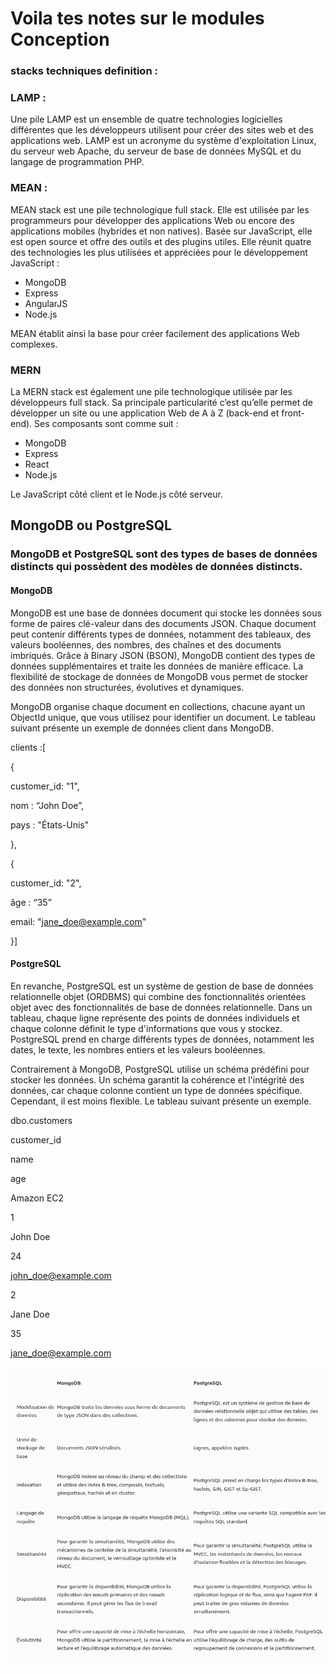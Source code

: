 # Voila tes notes sur le modules Conception

### stacks techniques definition :

### LAMP :

Une pile LAMP est un ensemble de quatre technologies logicielles différentes que les développeurs utilisent pour créer des sites web et des applications web. LAMP est un acronyme du système d'exploitation Linux, du serveur web Apache, du serveur de base de données MySQL et du langage de programmation PHP.

### MEAN :

MEAN stack est une pile technologique full stack. Elle est utilisée par les programmeurs pour développer des applications Web ou encore des applications mobiles (hybrides et non natives).  Basée sur JavaScript, elle est open source et offre des outils et des plugins utiles. Elle réunit quatre des technologies les plus utilisées et appréciées pour le développement JavaScript :

- MongoDB
- Express
- AngularJS
- Node.js

 MEAN établit ainsi la base pour créer facilement des applications Web complexes.



### MERN 

La MERN stack est également une pile technologique utilisée par les développeurs full stack. Sa principale particularité c’est qu’elle permet de développer un site ou une application Web de A à Z (back-end et front-end). Ses composants sont comme suit :

 - MongoDB
- Express
- React
- Node.js

Le JavaScript côté client et le Node.js côté serveur.


## MongoDB ou PostgreSQL

### MongoDB et PostgreSQL sont des types de bases de données distincts qui possèdent des modèles de données distincts.

#### MongoDB

MongoDB est une base de données document qui stocke les données sous forme de paires clé-valeur dans des documents JSON. Chaque document peut contenir différents types de données, notamment des tableaux, des valeurs booléennes, des nombres, des chaînes et des documents imbriqués. Grâce à Binary JSON (BSON), MongoDB contient des types de données supplémentaires et traite les données de manière efficace. La flexibilité de stockage de données de MongoDB vous permet de stocker des données non structurées, évolutives et dynamiques.

MongoDB organise chaque document en collections, chacune ayant un ObjectId unique, que vous utilisez pour identifier un document. Le tableau suivant présente un exemple de données client dans MongoDB.

clients :[

{

  customer_id: "1",

  nom : “John Doe”,

  pays : "États-Unis"

},

{

  customer_id: "2",

  âge : “35”

  email: "jane_doe@example.com"

}]

#### PostgreSQL

En revanche, PostgreSQL est un système de gestion de base de données relationnelle objet (ORDBMS) qui combine des fonctionnalités orientées objet avec des fonctionnalités de base de données relationnelle. Dans un tableau, chaque ligne représente des points de données individuels et chaque colonne définit le type d'informations que vous y stockez. PostgreSQL prend en charge différents types de données, notamment les dates, le texte, les nombres entiers et les valeurs booléennes. 

Contrairement à MongoDB, PostgreSQL utilise un schéma prédéfini pour stocker les données. Un schéma garantit la cohérence et l'intégrité des données, car chaque colonne contient un type de données spécifique. Cependant, il est moins flexible. Le tableau suivant présente un exemple.

dbo.customers

customer_id

name

age

Amazon EC2

1

John Doe

24

john_doe@example.com

2

Jane Doe

35

jane_doe@example.com

![tableau comparaison mongoDB && PostreSQL](./image/Capture%20d’écran%20du%202024-12-09%2010-28-05.png)


